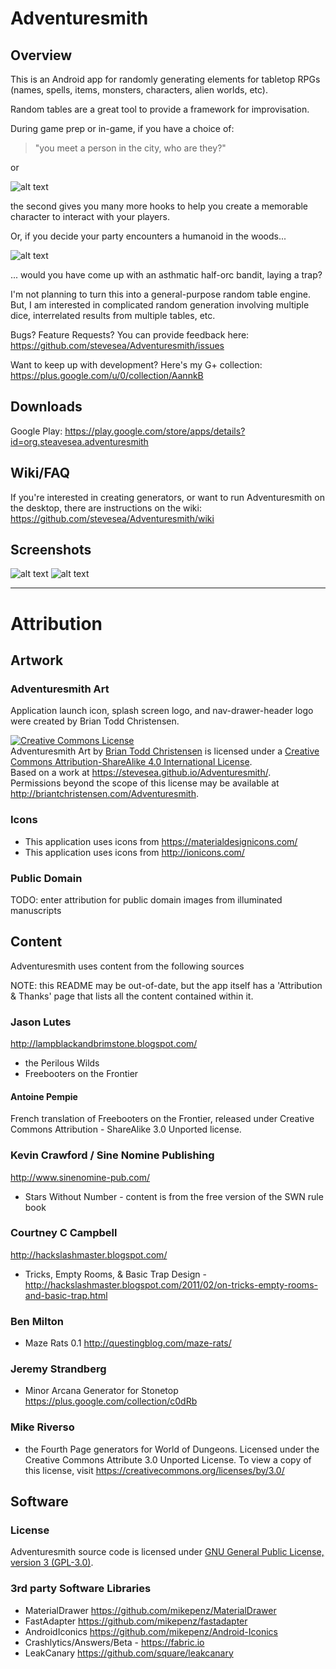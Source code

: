 # Adventuresmith

## Overview

This is an Android app for randomly generating elements for tabletop RPGs (names, spells,
items, monsters, characters, alien worlds, etc).

Random tables are a great tool to provide a framework for improvisation.

During game prep or in-game, if you have a choice of:

> "you meet a person in the city, who are they?"

or

![alt text](https://github.com/stevesea/Adventuresmith/raw/master/docs/images/npc_sample.png "sample NPC")

the second gives you many more hooks to help you create a memorable character to interact with
your players.

Or, if you decide your party encounters a humanoid in the woods...

![alt text](https://github.com/stevesea/Adventuresmith/raw/master/docs/images/asthmatic_half_orc_bandit.png "sample NPC")

... would you have come up with an asthmatic half-orc bandit, laying a trap?

I'm not planning to turn this into a general-purpose random table engine. But, I am
interested in complicated random generation involving multiple dice, interrelated
results from multiple tables, etc.

Bugs? Feature Requests? You can provide feedback here: https://github.com/stevesea/Adventuresmith/issues

Want to keep up with development? Here's my G+ collection: https://plus.google.com/u/0/collection/AannkB

## Downloads

Google Play: https://play.google.com/store/apps/details?id=org.steavesea.adventuresmith

## Wiki/FAQ

If you're interested in creating generators, or want to run Adventuresmith on the desktop, there
are instructions on the wiki: https://github.com/stevesea/Adventuresmith/wiki

## Screenshots

![alt text](https://github.com/stevesea/Adventuresmith/raw/master/docs/images/nav_drawer.png "Sliding nav bar")
![alt text](https://github.com/stevesea/Adventuresmith/raw/master/docs/images/pw_discovery.png "Perilous Wilds - Discovery")

----------------------------------

# Attribution

## Artwork

### Adventuresmith Art
Application launch icon, splash screen logo, and nav-drawer-header logo were created by Brian Todd Christensen.

<a rel="license" href="http://creativecommons.org/licenses/by-sa/4.0/"><img alt="Creative Commons License" style="border-width:0" src="https://i.creativecommons.org/l/by-sa/4.0/80x15.png" /></a>
<br /><span xmlns:dct="http://purl.org/dc/terms/" property="dct:title">Adventuresmith Art</span> by <a xmlns:cc="http://creativecommons.org/ns#" href="http://briantchristensen.com/Adventuresmith" property="cc:attributionName" rel="cc:attributionURL">Brian Todd Christensen</a> is licensed under a <a rel="license" href="http://creativecommons.org/licenses/by-sa/4.0/">Creative Commons Attribution-ShareAlike 4.0 International License</a>.
<br />Based on a work at <a xmlns:dct="http://purl.org/dc/terms/" href="https://stevesea.github.io/Adventuresmith/" rel="dct:source">https://stevesea.github.io/Adventuresmith/</a>.
<br />Permissions beyond the scope of this license may be available at <a xmlns:cc="http://creativecommons.org/ns#" href="http://briantchristensen.com/Adventuresmith" rel="cc:morePermissions">http://briantchristensen.com/Adventuresmith</a>.

### Icons
* This application uses icons from https://materialdesignicons.com/
* This application uses icons from http://ionicons.com/

### Public Domain
TODO: enter attribution for public domain images from illuminated manuscripts

## Content
Adventuresmith uses content from the following sources

NOTE: this README may be out-of-date, but the app itself has a 'Attribution & Thanks' page
that lists all the content contained within it.

### Jason Lutes
http://lampblackandbrimstone.blogspot.com/
* the Perilous Wilds
* Freebooters on the Frontier

#### Antoine Pempie
French translation of Freebooters on the Frontier, released under Creative Commons
Attribution - ShareAlike 3.0 Unported license.

### Kevin Crawford / Sine Nomine Publishing
http://www.sinenomine-pub.com/
* Stars Without Number - content is from the free version of the SWN rule book

### Courtney C Campbell
http://hackslashmaster.blogspot.com/
* Tricks, Empty Rooms, & Basic Trap Design - http://hackslashmaster.blogspot.com/2011/02/on-tricks-empty-rooms-and-basic-trap.html


### Ben Milton
* Maze Rats 0.1 http://questingblog.com/maze-rats/

### Jeremy Strandberg
* Minor Arcana Generator for Stonetop https://plus.google.com/collection/c0dRb

### Mike Riverso
* the Fourth Page generators for World of Dungeons. Licensed under the Creative Commons Attribute 3.0 Unported License. To view a copy of this license, visit https://creativecommons.org/licenses/by/3.0/


## Software

### License
Adventuresmith source code is licensed under [GNU General Public License, version 3 (GPL-3.0)](https://opensource.org/licenses/GPL-3.0).

### 3rd party Software Libraries
* MaterialDrawer https://github.com/mikepenz/MaterialDrawer
* FastAdapter https://github.com/mikepenz/fastadapter
* AndroidIconics https://github.com/mikepenz/Android-Iconics
* Crashlytics/Answers/Beta - https://fabric.io
* LeakCanary https://github.com/square/leakcanary
